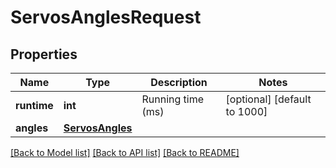 # ServosAnglesRequest

## Properties
Name | Type | Description | Notes
------------ | ------------- | ------------- | -------------
**runtime** | **int** | Running time (ms) | [optional] [default to 1000]
**angles** | [**ServosAngles**](ServosAngles.md) |  | 

[[Back to Model list]](../README.md#documentation-for-models) [[Back to API list]](../README.md#documentation-for-api-endpoints) [[Back to README]](../README.md)


